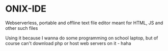 # ONIX-IDE
Webserverless, portable and offline text file editor meant for HTML, JS and other such files


Using it because I wanna do some programming on school laptop, but of course can't download php or host web servers on it - haha
